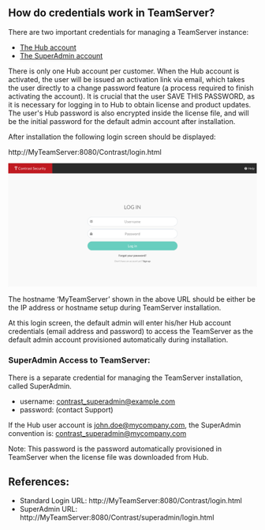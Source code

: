 <!--
title: "EOP TeamServer credentials: Managing access accounts and passwords."
description: "EOP TeamServer credentials: Managing access accounts and passwords."
-->

## How do credentials work in TeamServer?
There are two important credentials for managing a TeamServer instance:
* [The Hub account](https://hub.contrastsecurity.com/)
* [The SuperAdmin account](http://MyTeamServer:8080/Contrast/superadmin/login.html)

There is only one Hub account per customer.  When the Hub account is activated, the user will be issued an activation link via email, which takes the user directly to a change password feature (a process required to finish activating the account). It is crucial that the user SAVE THIS PASSWORD, as it is necessary for logging in to Hub to obtain license and product updates.  The user's Hub password is also encrypted inside the license file, and will be the initial password for the default admin account after installation.

After installation the following login screen should be displayed: 

http://MyTeamServer:8080/Contrast/login.html

<a href="assets/images/KB4-c01_1.png" rel="lightbox" title="TeamServer Login"><img class="thumbnail" src="assets/images/KB4-c01_1.png"/></a>


The hostname ‘MyTeamServer’ shown in the above URL should be either be the IP address or hostname setup during TeamServer installation.

At this login screen, the default admin will enter his/her Hub account credentials (email address and password) to access the TeamServer as the default admin account provisioned automatically during installation.

### SuperAdmin Access to TeamServer: 

There is a separate credential for managing the TeamServer installation, called SuperAdmin.

* username: contrast_superadmin@example.com
* password: (contact Support)

If the Hub user account is john.doe@mycompany.com, the SuperAdmin convention is:
contrast_superadmin@mycompany.com

Note: This password is the password automatically provisioned in TeamServer when the license file was downloaded from Hub.

## References:
* Standard Login URL: http://MyTeamServer:8080/Contrast/login.html
* SuperAdmin URL: http://MyTeamServer:8080/Contrast/superadmin/login.html 
